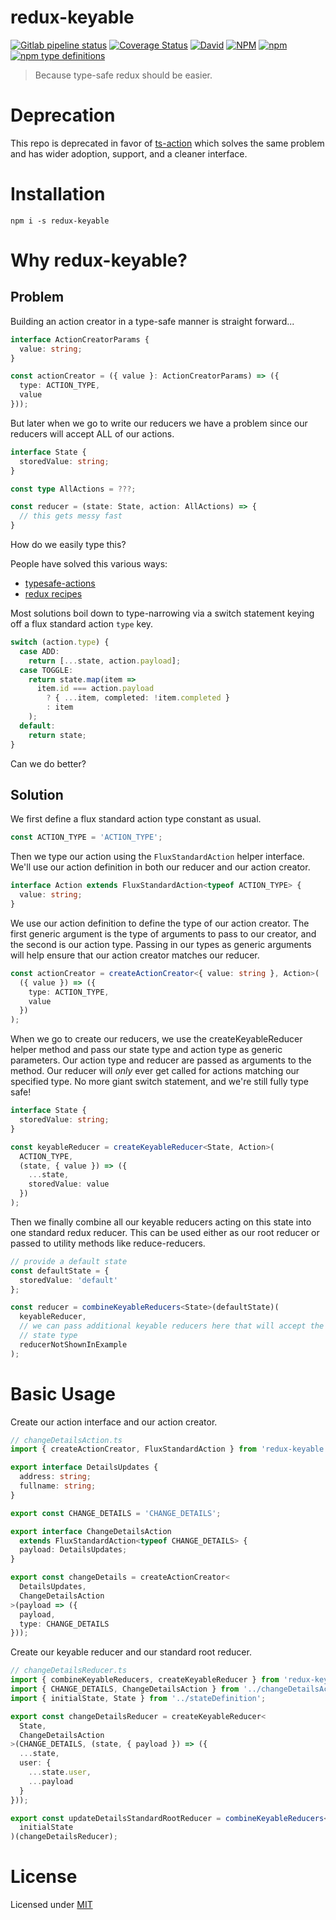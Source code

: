 # redux-keyable

[![Gitlab pipeline status](https://img.shields.io/gitlab/pipeline/justinlivi/redux-keyable.svg)](https://gitlab.com/justinlivi/redux-keyable/pipelines)
[![Coverage Status](https://coveralls.io/repos/gitlab/justinlivi/redux-keyable/badge.svg?branch=master)](https://coveralls.io/gitlab/justinlivi/redux-keyable?branch=master)
[![David](https://img.shields.io/david/justinlivi/redux-keyable.svg)](https://github.com/JustinLivi/redux-keyable/blob/master/package.json)
[![NPM](https://img.shields.io/npm/l/redux-keyable.svg)](https://www.npmjs.com/package/redux-keyable)
[![npm](https://img.shields.io/npm/v/redux-keyable.svg)](https://www.npmjs.com/package/redux-keyable)
[![npm type definitions](https://img.shields.io/npm/types/redux-keyable.svg)](https://github.com/JustinLivi/redux-keyable/blob/master/package.json)

> Because type-safe redux should be easier.

# Deprecation

This repo is deprecated in favor of [ts-action](https://github.com/cartant/ts-action) which solves the same problem and has wider adoption, support, and a cleaner interface.

# Installation

`npm i -s redux-keyable`

# Why redux-keyable?

## Problem

Building an action creator in a type-safe manner is straight forward...

```typescript
interface ActionCreatorParams {
  value: string;
}

const actionCreator = ({ value }: ActionCreatorParams) => ({
  type: ACTION_TYPE,
  value
}));
```

But later when we go to write our reducers we have a problem since our reducers will accept ALL of our actions.

```typescript
interface State {
  storedValue: string;
}

const type AllActions = ???;

const reducer = (state: State, action: AllActions) => {
  // this gets messy fast
}
```

How do we easily type this?

People have solved this various ways:

- [typesafe-actions](https://github.com/piotrwitek/typesafe-actions)
- [redux recipes](https://redux.js.org/recipes/usage-with-typescript)

Most solutions boil down to type-narrowing via a switch statement keying off a flux standard action `type` key.

```typescript
switch (action.type) {
  case ADD:
    return [...state, action.payload];
  case TOGGLE:
    return state.map(item =>
      item.id === action.payload
        ? { ...item, completed: !item.completed }
        : item
    );
  default:
    return state;
}
```

Can we do better?

## Solution

We first define a flux standard action type constant as usual.

```typescript
const ACTION_TYPE = 'ACTION_TYPE';
```

Then we type our action using the `FluxStandardAction` helper interface. We'll use our action definition in both our reducer and our action creator.

```typescript
interface Action extends FluxStandardAction<typeof ACTION_TYPE> {
  value: string;
}
```

We use our action definition to define the type of our action creator. The first generic argument is the type of arguments to pass to our creator, and the second is our action type. Passing in our types as generic arguments will help ensure that our action creator matches our reducer.

```typescript
const actionCreator = createActionCreator<{ value: string }, Action>(
  ({ value }) => ({
    type: ACTION_TYPE,
    value
  })
);
```

When we go to create our reducers, we use the createKeyableReducer helper method and pass our state type and action type as generic parameters.
Our action type and reducer are passed as arguments to the method.
Our reducer will _only_ ever get called for actions matching our specified type.
No more giant switch statement, and we're still fully type safe!

```typescript
interface State {
  storedValue: string;
}

const keyableReducer = createKeyableReducer<State, Action>(
  ACTION_TYPE,
  (state, { value }) => ({
    ...state,
    storedValue: value
  })
);
```

Then we finally combine all our keyable reducers acting on this state into one standard redux reducer.
This can be used either as our root reducer or passed to utility methods like reduce-reducers.

```typescript
// provide a default state
const defaultState = {
  storedValue: 'default'
};

const reducer = combineKeyableReducers<State>(defaultState)(
  keyableReducer,
  // we can pass additional keyable reducers here that will accept the same
  // state type
  reducerNotShownInExample
);
```

# Basic Usage

Create our action interface and our action creator.

```typescript
// changeDetailsAction.ts
import { createActionCreator, FluxStandardAction } from 'redux-keyable';

export interface DetailsUpdates {
  address: string;
  fullname: string;
}

export const CHANGE_DETAILS = 'CHANGE_DETAILS';

export interface ChangeDetailsAction
  extends FluxStandardAction<typeof CHANGE_DETAILS> {
  payload: DetailsUpdates;
}

export const changeDetails = createActionCreator<
  DetailsUpdates,
  ChangeDetailsAction
>(payload => ({
  payload,
  type: CHANGE_DETAILS
}));
```

Create our keyable reducer and our standard root reducer.

```typescript
// changeDetailsReducer.ts
import { combineKeyableReducers, createKeyableReducer } from 'redux-keyable';
import { CHANGE_DETAILS, ChangeDetailsAction } from '../changeDetailsAction';
import { initialState, State } from '../stateDefinition';

export const changeDetailsReducer = createKeyableReducer<
  State,
  ChangeDetailsAction
>(CHANGE_DETAILS, (state, { payload }) => ({
  ...state,
  user: {
    ...state.user,
    ...payload
  }
}));

export const updateDetailsStandardRootReducer = combineKeyableReducers<State>(
  initialState
)(changeDetailsReducer);
```

# License

Licensed under [MIT](https://github.com/JustinLivi/redux-keyable/blob/master/LICENSE)
